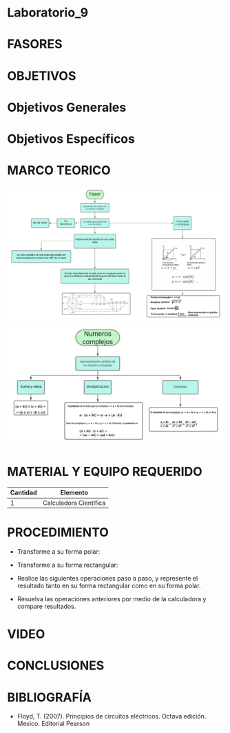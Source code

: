 # Laboratorio_9

# FASORES 

# OBJETIVOS

# Objetivos Generales

# Objetivos Específicos

# MARCO TEORICO
![](https://github.com/jamora9/Laboratorio_9/blob/main/IMA/8.jpeg)
![](https://github.com/jamora9/Laboratorio_9/blob/main/IMA/9.jpeg)
# MATERIAL Y EQUIPO REQUERIDO

|Cantidad|Elemento|
|--------|--------|
|1|Calculadora Científica|

# PROCEDIMIENTO

- Transforme a su forma polar:

- Transforme a su forma rectangular:

- Realice las siguientes operaciones paso a paso, y represente el resultado tanto en su forma rectangular como en su forma polar.

- Resuelva las operaciones anteriores por medio de la calculadora y compare resultados.

# VIDEO

# CONCLUSIONES

# BIBLIOGRAFÍA
  - Floyd, T. (2007). Principios de circuitos eléctricos. Octava edición. Mexico. Editorial Pearson
